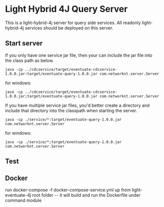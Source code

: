 # Light Hybrid 4J Query Server

This is a light-hybrid-4j server for query side services. All readonly light-hybrid-4j
services should be deployed on this server.

## Start server

If you only have one service jar file, then your can include the jar file into the
class path as below.

```
java -cp ../cdcservice/target/eventuate-cdcservice-1.0.0.jar:target/eventuate-query-1.0.0.jar com.networknt.server.Server
```

for windows:

```
java -cp ../cdcservice/target/eventuate-cdcservice-1.0.0.jar;target/eventuate-query-1.0.0.jar com.networknt.server.Server
```

If you have multiple service jar files, you'd better create a directory and include
that directory into the classpath when starting the server.

```
java -cp ./service/*:target/eventuate-query-1.0.0.jar com.networknt.server.Server
```

for windows:

```
java -cp ./service/*;target/eventuate-query-1.0.0.jar com.networknt.server.Server
```
## Test


## Docker
run docker-compose -f docker-compose-service.yml up from light-eventuate-4j root folder
  -- it will build and run the Dockerfile under command module